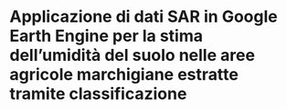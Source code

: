 # Applicazione di dati SAR in Google Earth Engine per la stima dell’umidità del suolo nelle aree agricole marchigiane estratte tramite classificazione



